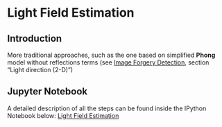 # Light Field Estimation
## Introduction
More traditional approaches, such as the one based on simplified **Phong** model without reflections terms (see [Image Forgery Detection](https://github.com/MatteoRubagotti/light-field-estimation/blob/main/image-forgery-detection.pdf), section “Light direction (2-D)”)

## Jupyter Notebook
A detailed description of all the steps can be found inside the IPython Notebook below: 
[Light Field Estimation](https://github.com/MatteoRubagotti/light-field-estimation/blob/main/Light_Field_Estimation.ipynb)